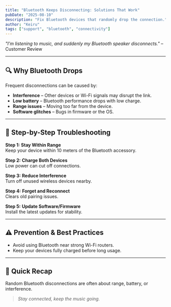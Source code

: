 ```yaml
---
title: "Bluetooth Keeps Disconnecting: Solutions That Work"
pubDate: "2025-08-10"
description: "Fix Bluetooth devices that randomly drop the connection."
author: "Keiru"
tags: ["support", "bluetooth", "connectivity"]
---
```


_"I’m listening to music, and suddenly my Bluetooth speaker disconnects."_ – Customer Review

---

## 🔍 Why Bluetooth Drops

Frequent disconnections can be caused by:

- **Interference** – Other devices or Wi-Fi signals may disrupt the link.
- **Low battery** – Bluetooth performance drops with low charge.
- **Range issues** – Moving too far from the device.
- **Software glitches** – Bugs in firmware or the OS.

---

## 🧭 Step-by-Step Troubleshooting

**Step 1:** **Stay Within Range**  
Keep your device within 10 meters of the Bluetooth accessory.

**Step 2:** **Charge Both Devices**  
Low power can cut off connections.

**Step 3:** **Reduce Interference**  
Turn off unused wireless devices nearby.

**Step 4:** **Forget and Reconnect**  
Clears old pairing issues.

**Step 5:** **Update Software/Firmware**  
Install the latest updates for stability.

---

## ⚠️ Prevention & Best Practices

- Avoid using Bluetooth near strong Wi-Fi routers.
- Keep your devices fully charged before long usage.

---

## 📌 Quick Recap

Random Bluetooth disconnections are often about range, battery, or interference.  
> _Stay connected, keep the music going._

